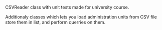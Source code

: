 CSVReader class with unit tests made for university course.

Additionaly classes which lets you load administration units from CSV file store them in list, and perform querries on them.
